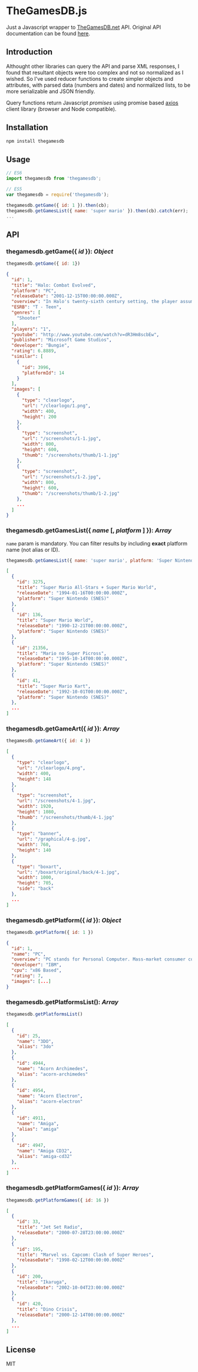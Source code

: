 # TheGamesDB.js
Just a Javascript wrapper to [TheGamesDB.net](http://thegamesdb.net/) API. Original API documentation can be found [here](http://wiki.thegamesdb.net/index.php/API_Introduction).

## Introduction
Althought other libraries can query the API and parse XML responses, I found that resultant objects were too complex and not so normalized as I wished. So I've used reducer functions to create simpler objects and attributes, with parsed data (numbers and dates) and normalized lists, to be more serializable and JSON friendly.

Query functions return Javascript *promises* using promise based [axios]([https://github.com/mzabriskie/axios) client library (browser and Node compatible).

## Installation
```bash
npm install thegamesdb
```

## Usage
```javascript
// ES6
import thegamesdb from 'thegamesdb';

// ES5
var thegamesdb = require('thegamesdb');

thegamesdb.getGame({ id: 1 }).then(cb);
thegamesdb.getGamesList({ name: 'super mario' }).then(cb).catch(err);
...
```

## API
### thegamesdb.getGame({ *id* }): *Object*
```javascript
thegamesdb.getGame({ id: 1})
```
```json
{
  "id": 1,
  "title": "Halo: Combat Evolved",
  "platform": "PC",
  "releaseDate": "2001-12-15T00:00:00.000Z",
  "overview": "In Halo's twenty-sixth century setting, the player assumes the role of the Master Chief, a cybernetically enhanced super-soldier. The player is accompanied by Cortana, an artificial intelligence who occupies the Master Chief's neural interface. Players battle various aliens on foot and in vehicles as they attempt to uncover the secrets of the eponymous Halo, a ring-shaped artificial planet.",
  "ESRB": "T - Teen",
  "genres": [
    "Shooter"
  ],
  "players": "1",
  "youtube": "http://www.youtube.com/watch?v=dR3Hm8scbEw",
  "publisher": "Microsoft Game Studios",
  "developer": "Bungie",
  "rating": 6.8889,
  "similar": [
    {
      "id": 3996,
      "platformId": 14
    }
  ],
  "images": [
    {
      "type": "clearlogo",
      "url": "/clearlogo/1.png",
      "width": 400,
      "height": 200
    },
    {
      "type": "screenshot",
      "url": "/screenshots/1-1.jpg",
      "width": 800,
      "height": 600,
      "thumb": "/screenshots/thumb/1-1.jpg"
    },
    {
      "type": "screenshot",
      "url": "/screenshots/1-2.jpg",
      "width": 800,
      "height": 600,
      "thumb": "/screenshots/thumb/1-2.jpg"
    },
    ...
  ]
}
```

### thegamesdb.getGamesList({ *name* [, *platform* ] }): *Array*
`name` param is mandatory. You can filter results by including **exact** platform name (not alias or ID).
```javascript
thegamesdb.getGamesList({ name: 'super mario', platform: 'Super Nintendo (SNES)'})
```
```json
[
  {
    "id": 3275,
    "title": "Super Mario All-Stars + Super Mario World",
    "releaseDate": "1994-01-16T00:00:00.000Z",
    "platform": "Super Nintendo (SNES)"
  },
  {
    "id": 136,
    "title": "Super Mario World",
    "releaseDate": "1990-12-21T00:00:00.000Z",
    "platform": "Super Nintendo (SNES)"
  },
  {
    "id": 21356,
    "title": "Mario no Super Picross",
    "releaseDate": "1995-10-14T00:00:00.000Z",
    "platform": "Super Nintendo (SNES)"
  },
  {
    "id": 41,
    "title": "Super Mario Kart",
    "releaseDate": "1992-10-01T00:00:00.000Z",
    "platform": "Super Nintendo (SNES)"
  },
  ...
]
```

### thegamesdb.getGameArt({ *id* }): *Array*
```javascript
thegamesdb.getGameArt({ id: 4 })
```
```json
[
  {
    "type": "clearlogo",
    "url": "/clearlogo/4.png",
    "width": 400,
    "height": 148
  },
  {
    "type": "screenshot",
    "url": "/screenshots/4-1.jpg",
    "width": 1920,
    "height": 1080,
    "thumb": "/screenshots/thumb/4-1.jpg"
  },
  {
    "type": "banner",
    "url": "/graphical/4-g.jpg",
    "width": 760,
    "height": 140
  },
  {
    "type": "boxart",
    "url": "/boxart/original/back/4-1.jpg",
    "width": 1000,
    "height": 705,
    "side": "back"
  },
  ...
]
```

### thegamesdb.getPlatform({ *id* }): *Object*
```javascript
thegamesdb.getPlatform({ id: 1 })
```
```json
{
  "id": 1,
  "name": "PC",
  "overview": "PC stands for Personal Computer. Mass-market consumer computers use highly standardized components and so are simple for an end user to assemble into a working system. A typical desktop computer consists of a computer case which holds the power supply, motherboard, hard disk and often an optical disc drive. External devices such as a computer monitor or visual display unit, keyboard, and a pointing device are usually found in a personal computer.",
  "developer": "IBM",
  "cpu": "x86 Based",
  "rating": 7,
  "images": [...]
}
```

### thegamesdb.getPlatformsList(): *Array*
```javascript
thegamesdb.getPlatformsList()
```
```json
[
  {
    "id": 25,
    "name": "3DO",
    "alias": "3do"
  },
  {
    "id": 4944,
    "name": "Acorn Archimedes",
    "alias": "acorn-archimedes"
  },
  {
    "id": 4954,
    "name": "Acorn Electron",
    "alias": "acorn-electron"
  },
  {
    "id": 4911,
    "name": "Amiga",
    "alias": "amiga"
  },
  {
    "id": 4947,
    "name": "Amiga CD32",
    "alias": "amiga-cd32"
  },
  ...
]
```

### thegamesdb.getPlatformGames({ *id* }): *Array*
```javascript
thegamesdb.getPlatformGames({ id: 16 })
```
```json
[
  {
    "id": 33,
    "title": "Jet Set Radio",
    "releaseDate": "2000-07-28T23:00:00.000Z"
  },
  {
    "id": 195,
    "title": "Marvel vs. Capcom: Clash of Super Heroes",
    "releaseDate": "1998-02-12T00:00:00.000Z"
  },
  {
    "id": 200,
    "title": "Ikaruga",
    "releaseDate": "2002-10-04T23:00:00.000Z"
  },
  {
    "id": 420,
    "title": "Dino Crisis",
    "releaseDate": "2000-12-14T00:00:00.000Z"
  },
  ...
]
```

## License
MIT

